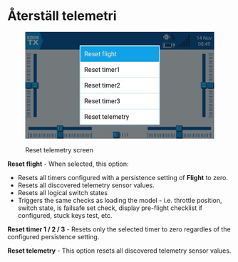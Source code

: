 # Återställ telemetri

<figure><img src="../../.gitbook/assets/resettelemetry.jpg" alt=""><figcaption><p>Reset telemetry screen</p></figcaption></figure>

**Reset flight** - When selected, this option:

* Resets all timers configured with a persistence setting of **Flight** to zero.
* Resets all discovered telemetry sensor values.
* Resets all logical switch states
* Triggers the same checks as loading the model - i.e. throttle position, switch state, is failsafe set check, display pre-flight checklist if configured, stuck keys test, etc.

**Reset timer 1 / 2 / 3** - Resets only the selected timer to zero regardles of the configured persistence setting.

**Reset telemetry** - This option resets all discovered telemetry sensor values.
